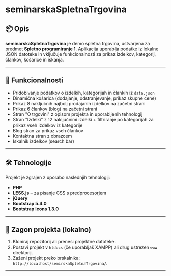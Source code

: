 # seminarskaSpletnaTrgovina

## 📦 Opis

**seminarskaSpletnaTrgovina** je demo spletna trgovina, ustvarjena za predmet **Spletno programiranje 1**. Aplikacija uporablja podatke iz lokalne JSON datoteke in vključuje funkcionalnosti za prikaz izdelkov, kategorij, člankov, košarice in iskanja.

---

## 🚀 Funkcionalnosti

- Pridobivanje podatkov o izdelkih, kategorijah in člankih iz `data.json`
- Dinamična košarica (dodajanje, odstranjevanje, prikaz skupne cene)
- Prikaz 8 naključnih najbolj prodajanih izdelkov na začetni strani
- Prikaz 6 člankov (blog) na začetni strani
- Stran "O trgovini" z opisom projekta in uporabljenih tehnologij
- Stran "Izdelki" z 12 naključnimi izdelki + filtriranje po kategorijah za prikaz vseh izdelkov iz kategorije
- Blog stran za prikaz vseh člankov
- Kontaktna stran z obrazcem
- Iskalnik izdelkov (search bar)

---

## 🛠️ Tehnologije

Projekt je zgrajen z uporabo naslednjih tehnologij:

- **PHP**
- **LESS.js** – za pisanje CSS s predprocesorjem
- **jQuery**
- **Bootstrap 5.4.0**
- **Bootstrap Icons 1.3.0**

---

## 🚀 Zagon projekta (lokalno)
1. Kloniraj repozitorij ali prenesi projektne datoteke.
2. Postavi projekt v `htdocs` (če uporabljaš XAMPP) ali drug ustrezen `www` direktorij.
3. Zaženi projekt preko brskalnika: `http://localhost/semirskaSpletnaTrgovina/`.

---
